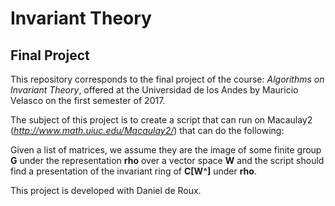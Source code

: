 # Invariant Theory
## Final Project

This repository corresponds to the final project of the course: *Algorithms on Invariant Theory*, offered at the Universidad de los Andes by Mauricio Velasco on the first semester of 2017.

The subject of this project is to create a script that can run on Macaulay2 (*http://www.math.uiuc.edu/Macaulay2/*) that can do the following:

Given a list of matrices, we assume they are the image of some finite group **G** under the representation **rho** over a vector space **W** and the script should find a presentation of the invariant ring  of **C[W^]** under **rho**.

This project is developed with Daniel de Roux.

